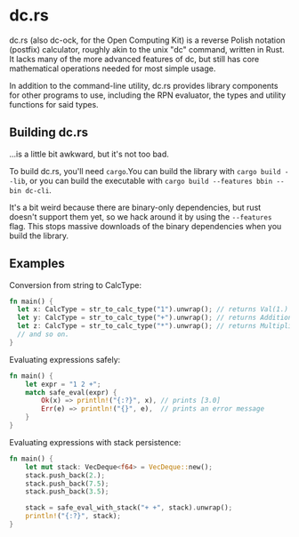 # dc.rs

dc.rs (also dc-ock, for the Open Computing Kit) is a reverse Polish notation (postfix) calculator, roughly akin to the unix "dc" command, written in Rust.
It lacks many of the more advanced features of dc, but still has core mathematical operations needed for most simple usage.

In addition to the command-line utility, dc.rs provides library components for other programs to use, including the RPN evaluator, the types and utility functions for said types.

## Building dc.rs

...is a little bit awkward, but it's not too bad.

To build dc.rs, you'll need `cargo`.You can build the library with `cargo build --lib`,
or you can build the executable with `cargo build --features bbin --bin dc-cli`.

It's a bit weird because there are binary-only dependencies, but rust doesn't support them yet,
so we hack around it by using the `--features` flag. This stops massive downloads of the binary dependencies
when you build the library.

## Examples

Conversion from string to CalcType:

```rust
fn main() {
  let x: CalcType = str_to_calc_type("1").unwrap(); // returns Val(1.)
  let y: CalcType = str_to_calc_type("+").unwrap(); // returns Addition
  let z: CalcType = str_to_calc_type("*").unwrap(); // returns Multiplication
  // and so on.
}
```

Evaluating expressions safely:

```rust
fn main() {
    let expr = "1 2 +";
    match safe_eval(expr) {
        Ok(x) => println!("{:?}", x), // prints [3.0]
        Err(e) => println!("{}", e),  // prints an error message
    }
}  
```

Evaluating expressions with stack persistence:

```rust
fn main() {
    let mut stack: VecDeque<f64> = VecDeque::new();
    stack.push_back(2.);
    stack.push_back(7.5);
    stack.push_back(3.5);

    stack = safe_eval_with_stack("+ +", stack).unwrap();
    println!("{:?}", stack);
}
```
